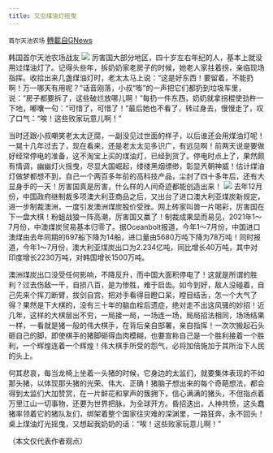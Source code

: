 ```yaml
---
title: 又见煤油灯摇曳
---
```

`首尔天池农场` [轉載自GNews](https://gnews.org/zh-hans/1563862/)

韩国首尔天池农场战友
![](https://assets.gnews.org/wp-content/uploads/2021/09/又封.jpeg)
厉害国大部分地区，四十岁左右年纪的人，基本上就没用过煤油灯了。记得头些年，拆奶奶家老房子的时候，她老人家拄着拐，亲临现场指挥。收拾出来几盏煤油灯时，老太太马上说：“这是好东西！要留着，不能扔啊！万一哪天有用呢？”话音刚落，小叔“嘭”的一声把它们都扔到垃圾车里，说：“房子都要拆了，这些破烂放哪儿啊！”每扔一件东西，奶奶就拿拐棍使劲杵一下地，嘟囔一句：“可惜了，可惜了！”最后她也不看了，转过身去，慢慢走了，叹了口气：“唉！这些败家玩意儿啊！”

当时还跟小叔嘲笑老太太迂腐，一副没见过世面的样子，以后谁还会用煤油灯呢！一晃十几年过去了，现在看来，还是老太太见多识广，有远见啊！前两天说是要做好经常停电的准备，这不淘宝上买的煤油灯，已经到货了。停电时点上了，果然颇有情调，幽幽灯火摇曳，尽显大国崛起，缕缕黑烟缥缈，彰显兲朝神威！估计煤油灯做梦都想不到，自己一个两百多年前的高科技产品，尘封了四十多年后，还有大显身手的一天！厉害国真是厉害，什么样的人间奇迹都能创造出来！
![](https://assets.gnews.org/wp-content/uploads/2021/09/又插.jpeg)
去年12月份，中国政府继制裁多项澳大利亚商品之后，又出台了进口澳大利亚煤炭新规定，进一步制裁澳洲，一度引发澳洲煤炭股价受挫。网上砖家叫兽一片喝彩，厉害国在下一盘大棋！粉蛆战狼一阵高潮，厉害国又赢了！制裁成果显而易见，2021年1～7月份，中澳煤炭贸易基本归零了。据Oceanbolt报道，今年1～7月份，中国进口澳煤由去年同期的697船下降为14船，进口量由5680万吨下降为78万吨！同时报道，今年1～7月份，澳大利亚煤炭出口为2.234亿吨，同比增长40万吨，其中对印度增长2230万吨，对韩国增长1500万吨。

澳洲煤炭出口没受任何影响，不降反升，而中国大面积停电了！这就是所谓的胜利？过去伤敌一千，自损八百，是为惨胜，难于启齿。如今到好，敌人没碰着，自己先来个挥刀断臂，拔剑自宫，把对手看得目瞪口呆，瞠目结舌，怎一个大气了得？果然是下大棋的，没有三十年的脑血栓后遗症，绝对走不出这风骚的妙招！近几年，这样的大棋层出不穷，一局接一局，一场连一场，局局招法相同，场场结果一样，一看就是猪一般的伟大棋手，在背后亲自部署，亲自指挥！一次次搬起石头砸自己的脚，即使棋手的猪脚砸得血肉模糊，也要宣称自己是一个胜利接着一个胜利，一个辉煌连着一个辉煌！伟大棋手所受的怨气，必将加倍施加于其所治下人民的头上。

何其悲哀，每当龙椅上坐着一头猪的时候，它身边的太监们，就要集体表现的不如那头猪，以体现那头猪的光荣、伟大、正确！猪脑子想出来的每个奇葩想法，都会得到太监们大加赞赏，在一片鲜花和掌声的簇拥下，信心满满的猪头，不但指点着万里江山一切事物，还要为世界把脉，为全球开方。昏招迭出，人神共愤，这头蠢猪率领着它的猪队友们，绑架着整个国家往灾难的深渊里，一路狂奔，永不回头！ 桌上煤油灯光摇曳，又想起我奶奶的话：“唉！这些败家玩意儿啊！”

（本文仅代表作者观点）
